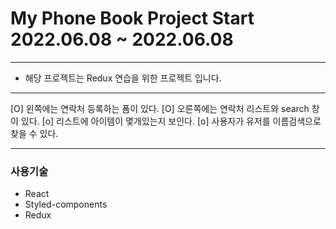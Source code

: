 # My Phone Book Project Start 2022.06.08 ~ 2022.06.08
-------------------------------------------------------------------------------------------
* 해당 프로젝트는 Redux 연습을 위한 프로젝트 입니다.
-------------------------------------------------------------------------------------------
[O] 왼쪽에는 연락처 등록하는 폼이 있다. 
[O] 오른쪽에는 연락처 리스트와 search 창이 있다. 
[o] 리스트에 아이템이 몇개있는지 보인다. 
[o] 사용자가 유저를 이름검색으로 찾을 수 있다.

-------------------------------------------------------------------------------------------
### 사용기술
- React
- Styled-components
- Redux